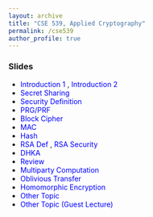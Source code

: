 ```yaml
---
layout: archive
title: "CSE 539, Applied Cryptography"
permalink: /cse539
author_profile: true
---
```


<h3>  Slides </h3>
<ul>
   <li> <a href="http://nitrieu.github.io/files/lec1.pdf" style="color:blue; text-decoration: none"> Introduction 1 </a>, <a href="http://nitrieu.github.io/files/lec2.pdf" style="color:blue; text-decoration: none"> Introduction 2 </a>  </li>
     <li> <a href="http://nitrieu.github.io/files/lec3.pdf" style="color:blue; text-decoration: none"> Secret Sharing </a>  </li>
      <li> <a href="http://nitrieu.github.io/files/lec4.pdf" style="color:blue; text-decoration: none"> Security Definition </a>  </li>
       <li> <a href="http://nitrieu.github.io/files/lec5.pdf" style="color:blue; text-decoration: none"> PRG/PRF </a>  </li>
         <li> <a href="http://nitrieu.github.io/files/lec6.pdf" style="color:blue; text-decoration: none"> Block Cipher </a>  </li>
           <li> <a href="http://nitrieu.github.io/files/lec7.pdf" style="color:blue; text-decoration: none"> MAC </a>  </li>
            <li> <a href="http://nitrieu.github.io/files/lec8.pdf" style="color:blue; text-decoration: none"> Hash </a>  </li>
              <li> <a href="http://nitrieu.github.io/files/lec9.pdf" style="color:blue; text-decoration: none"> RSA Def </a>, <a href="http://nitrieu.github.io/files/lec7-2.pdf" style="color:blue; text-decoration: none"> RSA Security</a>   </li>
              <li> <a href="http://nitrieu.github.io/files/lec10.pdf" style="color:blue; text-decoration: none"> DHKA</a>  </li>
                <li> <a href="http://nitrieu.github.io/files/lec11.pdf" style="color:blue; text-decoration: none"> Review</a>  </li>
                   <li> <a href="http://nitrieu.github.io/files/lec12.pdf" style="color:blue; text-decoration: none"> Multiparty Computation</a>  </li>
                   <li> <a href="http://nitrieu.github.io/files/lec13.pdf" style="color:blue; text-decoration: none"> Oblivious Transfer </a>  </li>
                       <li> <a href="http://nitrieu.github.io/files/lec14.pdf" style="color:blue; text-decoration: none"> Homomorphic Encryption </a>  </li>
                       <li> <a href="http://nitrieu.github.io/files/lec15.pdf" style="color:blue; text-decoration: none"> Other Topic</a>  </li>
                         <li> <a href="http://nitrieu.github.io/files/lec16.pdf" style="color:blue; text-decoration: none"> Other Topic (Guest Lecture)</a>  </li>
              
</ul>


